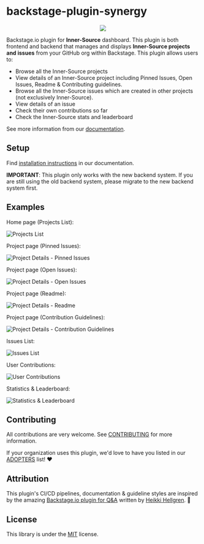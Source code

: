 # backstage-plugin-synergy

<p align="center">
<img src="./docs/images/logo.png"/>
</p>

Backstage.io plugin for **Inner-Source** dashboard. This plugin is both frontend and backend that manages and displays **Inner-Source projects and issues** from your GitHub org within Backstage. This plugin allows users to:

- Browse all the Inner-Source projects
- View details of an Inner-Source project including Pinned Issues, Open Issues, Readme & Contributing guidelines.
- Browse all the Inner-Source issues which are created in other projects (not exclusively Inner-Source).
- View details of an issue
- Check their own contributions so far
- Check the Inner-Source stats and leaderboard

See more information from our [documentation](./docs/index.md).

## Setup

Find [installation instructions](./docs/index.md#installation) in our documentation.

**IMPORTANT**: This plugin only works with the new backend system. If you are still
using the old backend system, please migrate to the new backend system first.

## Examples

Home page (Projects List):

![Projects List](./docs/images/projects.png)

Project page (Pinned Issues):

![Project Details - Pinned Issues](./docs/images/projectDetails.png)

Project page (Open Issues):

![Project Details - Open Issues](./docs/images/projectDetailsOpenIssues.png)

Project page (Readme):

![Project Details - Readme](./docs/images/projectDetailsReadme.png)

Project page (Contribution Guidelines):

![Project Details - Contribution Guidelines](./docs/images/projectDetailsContribution.png)

Issues List:

![Issues List](./docs/images/issues.png)

User Contributions:

![User Contributions](./docs/images/contributions.png)

Statistics & Leaderboard:

![Statistics & Leaderboard](./docs/images/stats.png)

## Contributing

All contributions are very welcome. See [CONTRIBUTING](CONTRIBUTING.md) for more information.

If your organization uses this plugin, we'd love to have you listed in our [ADOPTERS](ADOPTERS.md) list! ❤️

## Attribution

This plugin's CI/CD pipelines, documentation & guideline styles are inspired by the amazing [Backstage.io plugin for Q&A](https://github.com/drodil/backstage-plugin-qeta) written by [Heikki Hellgren](https://github.com/drodil). 🙏

## License

This library is under the [MIT](LICENSE) license.
